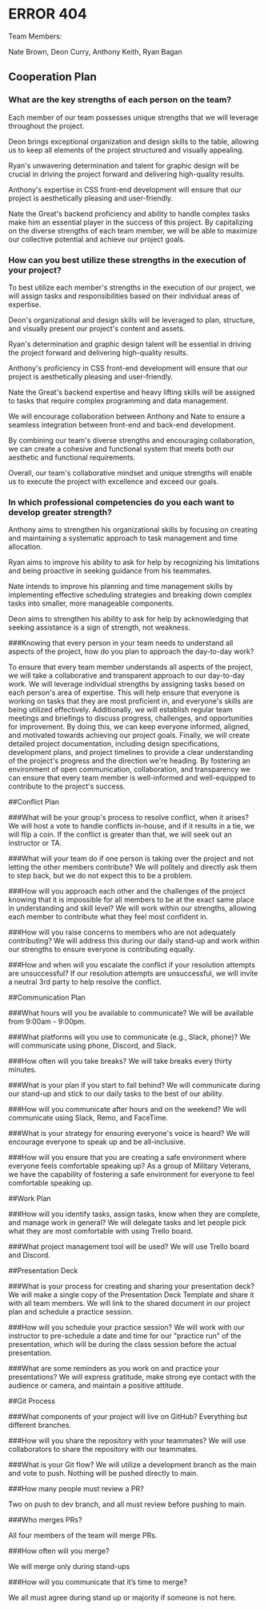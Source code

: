 # ERROR 404

Team Members:

Nate Brown,
Deon Curry,
Anthony Keith,
Ryan Bagan

## Cooperation Plan

### What are the key strengths of each person on the team?


Each member of our team possesses unique strengths that we will leverage throughout the project.

Deon brings exceptional organization and design skills to the table, allowing us to keep all elements of the project structured and visually appealing.

Ryan's unwavering determination and talent for graphic design will be crucial in driving the project forward and delivering high-quality results. 

Anthony's expertise in CSS front-end development will ensure that our project is aesthetically pleasing and user-friendly.

Nate the Great's backend proficiency and ability to handle complex tasks make him an essential player in the success of this project. By capitalizing on the diverse strengths of each team member, we will be able to maximize our collective potential and achieve our project goals.


### How can you best utilize these strengths in the execution of your project?


To best utilize each member's strengths in the execution of our project, we will assign tasks and responsibilities based on their individual areas of expertise.

Deon's organizational and design skills will be leveraged to plan, structure, and visually present our project's content and assets. 

Ryan's determination and graphic design talent will be essential in driving the project forward and delivering high-quality results. 

Anthony's proficiency in CSS front-end development will ensure that our project is aesthetically pleasing and user-friendly. 

Nate the Great's backend expertise and heavy lifting skills will be assigned to tasks that require complex programming and data management. 

We will encourage collaboration between Anthony and Nate to ensure a seamless integration between front-end and back-end development. 

By combining our team's diverse strengths and encouraging collaboration, we can create a cohesive and functional system that meets both our aesthetic and functional requirements.

Overall, our team's collaborative mindset and unique strengths will enable us to execute the project with excellence and exceed our goals.

### In which professional competencies do you each want to develop greater strength?

Anthony aims to strengthen his organizational skills by focusing on creating and maintaining a systematic approach to task management and time allocation.

Ryan aims to improve his ability to ask for help by recognizing his limitations and being proactive in seeking guidance from his teammates. 

Nate intends to improve his planning and time management skills by implementing effective scheduling strategies and breaking down complex tasks into smaller, more manageable components.

Deon aims to strengthen his ability to ask for help by acknowledging that seeking assistance is a sign of strength, not weakness.


###Knowing that every person in your team needs to understand all aspects of the project, how do you plan to approach the day-to-day work?

To ensure that every team member understands all aspects of the project,
we will take a collaborative and transparent approach to our day-to-day work.
We will leverage individual strengths by assigning tasks based on each person's area of expertise. 
This will help ensure that everyone is working on tasks that they are most proficient in, and everyone's skills are being utilized effectively. 
Additionally, we will establish regular team meetings and briefings to discuss progress, challenges, and opportunities for improvement. 
By doing this, we can keep everyone informed, aligned, and motivated towards achieving our project goals. Finally, we will create detailed project documentation,
including design specifications, development plans, and project timelines to provide a clear understanding of the project's progress and the direction we're heading. By fostering an environment of open communication, collaboration,
and transparency we can ensure that every team member is well-informed and well-equipped to contribute to the project's success.

##Conflict Plan

###What will be your group's process to resolve conflict, when it arises?
We will host a vote to handle conflicts in-house, and if it results in a tie, we will flip a coin. If the conflict is greater than that, we will seek out an instructor or TA.

###What will your team do if one person is taking over the project and not letting the other members contribute?
We will politely and directly ask them to step back, but we do not expect this to be a problem.

###How will you approach each other and the challenges of the project knowing that it is impossible for all members to be at the exact same place in understanding and skill level?
We will work within our strengths, allowing each member to contribute what they feel most confident in.

###How will you raise concerns to members who are not adequately contributing?
We will address this during our daily stand-up and work within our strengths to ensure everyone is contributing equally.

###How and when will you escalate the conflict if your resolution attempts are unsuccessful?
If our resolution attempts are unsuccessful, we will invite a neutral 3rd party to help resolve the conflict.

##Communication Plan

###What hours will you be available to communicate?
We will be available from 9:00am - 9:00pm.

###What platforms will you use to communicate (e.g., Slack, phone)?
We will communicate using phone, Discord, and Slack.

###How often will you take breaks?
We will take breaks every thirty minutes.

###What is your plan if you start to fall behind?
We will communicate during our stand-up and stick to our daily tasks to the best of our ability.

###How will you communicate after hours and on the weekend?
We will communicate using Slack, Remo, and FaceTime.

###What is your strategy for ensuring everyone's voice is heard?
We will encourage everyone to speak up and be all-inclusive.

###How will you ensure that you are creating a safe environment where everyone feels comfortable speaking up?
As a group of Military Veterans, we have the capability of fostering a safe environment for everyone to feel comfortable speaking up.

##Work Plan

###How will you identify tasks, assign tasks, know when they are complete, and manage work in general?
We will delegate tasks and let people pick what they are most comfortable with using Trello board.

###What project management tool will be used?
We will use Trello board and Discord.

##Presentation Deck

###What is your process for creating and sharing your presentation deck?
We will make a single copy of the Presentation Deck Template and share it with all team members. We will link to the shared document in our project plan and schedule a practice session.

###How will you schedule your practice session?
We will work with our instructor to pre-schedule a date and time for our "practice run" of the presentation, which will be during the class session before the actual presentation.

###What are some reminders as you work on and practice your presentations?
We will express gratitude, make strong eye contact with the audience or camera, and maintain a positive attitude.

##Git Process

###What components of your project will live on GitHub?
Everything but different branches.

###How will you share the repository with your teammates?
We will use collaborators to share the repository with our teammates.

###What is your Git flow?
We will utilize a development branch as the main and vote to push. Nothing will be pushed directly to main.


###How many people must review a PR?

Two on push to dev branch, and all must review before pushing to main.

###Who merges PRs?

All four members of the team will merge PRs.

###How often will you merge?

We will merge only during stand-ups

###How will you communicate that it’s time to merge?

We all must agree during stand up or majority if someone is not here. 
